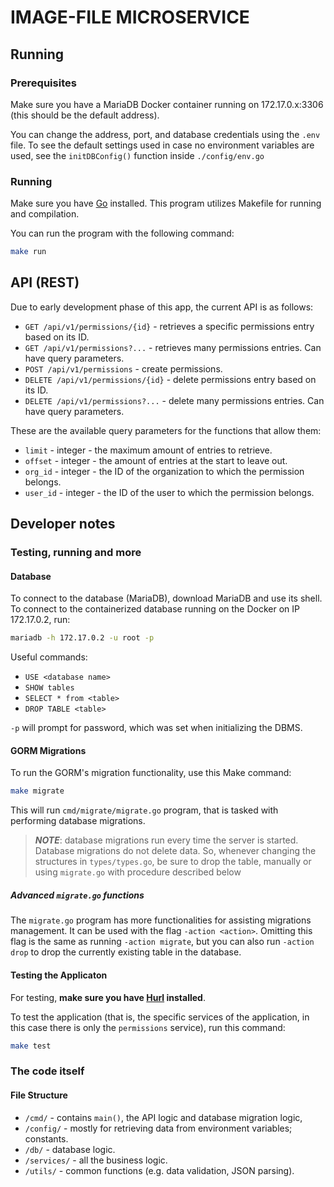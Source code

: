 # IMAGE-FILE MICROSERVICE

## Running

### Prerequisites
Make sure you have a MariaDB Docker container running on 172.17.0.x:3306 (this
should be the default address).

You can change the address, port, and database credentials using the `.env`
file. To see the default settings used in case no environment variables are 
used, see the `initDBConfig()` function inside `./config/env.go`

### Running
Make sure you have [Go](https://go.dev/) installed. This program utilizes 
Makefile for running and compilation.

You can run the program with the following command:

```bash
make run
```

## API (REST)
Due to early development phase of this app, the current API is as follows:
- `GET /api/v1/permissions/{id}` - retrieves a specific permissions entry based
on its ID.
- `GET /api/v1/permissions?...` - retrieves many permissions entries. Can have
query parameters.
- `POST /api/v1/permissions` - create permissions.
- `DELETE /api/v1/permissions/{id}` - delete permissions entry based on its ID.
- `DELETE /api/v1/permissions?...` - delete many permissions entries. Can have
query parameters.

These are the available query parameters for the functions that allow them:
- `limit` - integer - the maximum amount of entries to retrieve.
- `offset` - integer - the amount of entries at the start to leave out.
- `org_id` - integer - the ID of the organization to which the permission 
belongs.
- `user_id` - integer - the ID of the user to which the permission belongs.

## Developer notes

### Testing, running and more

#### Database

To connect to the database (MariaDB), download MariaDB and use its shell. To
connect to the containerized database running on the Docker on IP 172.17.0.2,
run:

```bash
mariadb -h 172.17.0.2 -u root -p
```

Useful commands:
- `USE <database name>`
- `SHOW tables`
- `SELECT * from <table>`
- `DROP TABLE <table>`

`-p` will prompt for password, which was set when initializing the DBMS.

#### GORM Migrations

To run the GORM's migration functionality, use this Make command:

```bash
make migrate
```

This will run `cmd/migrate/migrate.go` program, that is tasked with performing
database migrations.

> ***NOTE***: database migrations run every time the server is started. Database
> migrations do not delete data. So, whenever changing the structures in
> `types/types.go`, be sure to drop the table, manually or using `migrate.go`
> with procedure described below

##### Advanced `migrate.go` functions

The `migrate.go` program has more functionalities for assisting migrations 
management. It can be used with the flag `-action <action>`. Omitting this flag
is the same as running `-action migrate`, but you can also run `-action drop` 
to drop the currently existing table in the database.

#### Testing the Applicaton
For testing, **make sure you have [Hurl](https://hurl.dev/) installed**.

To test the application (that is, the specific services of the application, in
this case there is only the `permissions` service), run this command:
```bash
make test
```

### The code itself

#### File Structure
- `/cmd/` - contains `main()`, the API logic and database migration logic,
- `/config/` - mostly for retrieving data from environment variables; constants.
- `/db/` - database logic.
- `/services/` - all the business logic.
- `/utils/` - common functions (e.g. data validation, JSON parsing).

